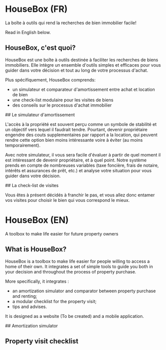 # HouseBox (FR)

La boîte à outils qui rend la recherches de bien immobilier facile!

Read in English below.

## HouseBox, c'est quoi?

HouseBox est une boîte à outils destinée à faciliter les recherches de biens immobiliers. Elle intègre un ensemble d'outils simples et efficaces pour vous guider dans votre décision et tout au long de votre processus d'achat.

Plus spécifiquement, HouseBox comprends:

 - un simulateur et comparateur d'amortissement entre achat et location de bien
 - une check-list modulaire pour les visites de biens
 - des conseils sur le processus d'achat immobilier 

## Le simulateur d'amortissement

L'accès à la propriété est souvent perçu comme un symbole de stabilité et un objectif vers lequel il faudrait tendre. Pourtant, devenir propriétaire engendre des couts supplementaires par rapport a la location, qui peuvent rendre cette option bien moins intéressante voire à éviter (au moins temporairement). 

Avec notre simulateur, il vous sera facile d'évaluer à partir de quel moment il est intéressant de devenir propriétaire, et à quel point. Notre système prends en compte de nombreuses variables (taxe foncière, frais de notaire, intérêts et assurances de prêt, etc.) et analyse votre situation pour vous guider dans votre décision.

<!-- Ici, nous verrons comment calculer avec précision : - le cout réel de l'accès à la propriété; - la différence de cout entre achat et location; - le temps a partir duquel l'achat sera rentable par rapport à la location; - La période pendant laquelle il est plus intéressant d'accroitre son apport (location) que d'emprunter (achat). -->


## La check-list de visites

Vous êtes à présent décidés à franchir le pas, et vous allez donc entamer vos visites pour choisir le bien qui vous correspond le mieux. 


# HouseBox (EN)

A toolbox to make life easier for future property owners

## What is HouseBox?

HouseBox is a toolbox to make life easier for people willing to access a home of their own. It integrates a set of simple tools to guide you both in your decision and throughout the process of property purchase.

More specifically, it integrates :

 - an amortization simulator and comparator between property purchase and renting;
 - a modular checklist for the property visit;
 - tips and advises.

It is designed as a website (To be created) and a mobile application.

## Amortization simulator

## Property visit checklist